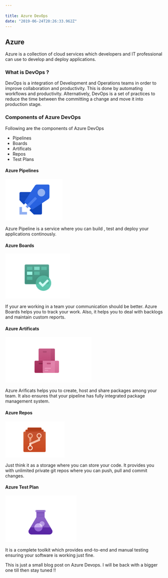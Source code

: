 ```yaml
---

title: Azure DevOps
date: "2019-06-24T20:26:33.962Z"
---
```


## Azure
Azure is a collection of cloud services which developers and IT professional can use to develop and deploy applications.

### What is DevOps ?
DevOps is a integration of Development and Operations teams in order to improve collaboration and productivity. This is done by automating workflows and productivity.
Alternatively, DevOps is a set of practices to reduce the time between the committing a change and move it into production stage.

### Components of Azure DevOps
Following are the components of Azure DevOps
- Pipelines
- Boards
- Artificats
- Repos
- Test Plans

#### Azure Pipelines

![Azure Pipeline](./img/azure_pipeline.png)

Azure Pipeline is a service where you can build , test and deploy your applications continously.

#### Azure Boards

![Azure Boards](./img/azure_boards.png)

If your are working in a team your communication should be better. Azure Boards helps you to track your work. Also, it helps you to deal with backlogs and maintain custom reports.

#### Azure Artificats

![Azure Aritifcats](./img/azure_artificats.png)

Azure Arificats helps you to create, host and share packages among your team. It also ensures that your pipeline has fully integrated package management system.

#### Azure Repos

![Azure Repos](./img/azure_repos.png)

Just think it as a storage where you can store your code. It provides you with unlimited private git repos where you can push, pull and commit changes.

#### Azure Test Plan

![Azure Test Plans](./img/azure_testplan.png)

It is a complete toolkit which provides end-to-end and manual testing ensuring your software is working just fine.

This is just a small blog post on Azure Devops. I will be back with a bigger one till then stay tuned !! 
